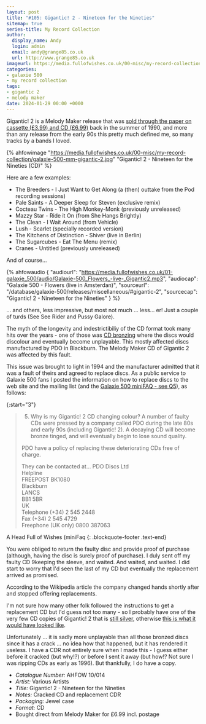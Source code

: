 ```yaml
---
layout: post
title: "#105: Gigantic! 2 - Nineteen for the Nineties"
sitemap: true
series-title: My Record Collection
author:
  display_name: Andy
  login: admin
  email: andy@grange85.co.uk
  url: http://www.grange85.co.uk
imageurl: https://media.fullofwishes.co.uk/00-misc/my-record-collection/galaxie-500-mm-gigantic-2.jpg
categories:
- galaxie 500
- my record collection
tags:
- gigantic 2
- melody maker
date: 2024-01-29 00:00 +0000
---
```

Gigantic! 2 is a Melody Maker release that was [sold through the paper on cassette (£3.99) and CD (£6.99)](https://media.fullofwishes.co.uk/01-galaxie_500/pictures/melody-maker-gigantic-2-1990-09-09-print-ad.jpg) back in the summer of 1990, and more than any release from the early 90s this pretty much defined me, so many tracks by a bands I loved.

{% ahfowimage "https://media.fullofwishes.co.uk/00-misc/my-record-collection/galaxie-500-mm-gigantic-2.jpg" "Gigantic! 2 - Nineteen for the Nineties (CD)" %}

Here are a few examples:

<!--more-->

 - The Breeders - I Just Want to Get Along (a (then) outtake from the Pod recording sessions)
 - Pale Saints - A Deeper Sleep for Steven (exclusive remix)
 - Cocteau Twins - The High Monkey-Monk (previously unreleased)
 - Mazzy Star - Ride it On (from She Hangs Brightly)
 - The Clean - I Wait Around (from Vehicle)
 - Lush - Scarlet (specially recorded version)
 - The Kitchens of Distinction - Shiver (live in Berlin)
 - The Sugarcubes - Eat The Menu (remix)
 - Cranes - Untitled (previously unreleased)

And of course...

{% ahfowaudio {
"audiourl": "https://media.fullofwishes.co.uk/01-galaxie_500/audio/Galaxie-500_Flowers_-live-_Gigantic2.mp3",
"audiocap": "Galaxie 500 - Flowers (live in Amsterdan)",
"sourceurl": "/database/galaxie-500/releases/miscellaneous/#gigantic-2",
"sourcecap": "Gigantic! 2 - Nineteen for the Nineties"
} %}

... and others, less impressive, but most not much ... less... er! Just a couple of turds (See See Rider and Pussy Galore).

The myth of the longevity and indestrictibiliy of the CD format took many hits over the years - one of those was [CD bronzing](https://en.wikipedia.org/wiki/Compact_disc_bronzing) where the discs would discolour and eventually become unplayable. This mostly affected discs manufactured by PDO in Blackburn. The Melody Maker CD of Gigantic 2 was affected by this fault.

This issue was brought to light in 1994 and the manufacturer admitted that it was a fault of theirs and agreed to replace discs. As a public service to Galaxie 500 fans I posted the information on how to replace discs to the web site and the mailing list (and the [Galaxie 500 miniFAQ - see Q5](https://media.fullofwishes.co.uk/archive/1996-06-27-galaxie-500-mailing-list-mini-faq.txt)), as follows:

{:start="3"}
> 5.  Why is my Gigantic! 2 CD changing colour?
>  A number of faulty CDs were pressed by a company called PDO during the late 80s and early 90s (including Gigantic! 2). A decaying CD will become bronze tinged, and will eventually begin to lose sound quality. 
> 
> PDO have a policy of replacing these deteriorating CDs free of charge.
> 
> They can be contacted at...
> PDO Discs Ltd  
> Helpline  
> FREEPOST BK1080  
> Blackburn  
> LANCS  
> BB1 5BR  
> UK 	  
> Telephone 	(+34) 2 545 2448  
> Fax 	(+34) 2 545 4729  
> Freephone (UK only) 	0800 387063  

 A Head Full of Wishes (miniFaq
{: .blockquote-footer .text-end}

You were obliged to return the faulty disc and provide proof of purchase (although, having the disc is surely proof of purchase). I duly sent off my faulty CD 9keeping the sleeve, and waited. And waited, and waited. I did start to worry that I'd seen the last of my CD but eventually the replacement arrived as promised.

According to the Wikipedia article the company changed hands shortly after and stopped offering replacements.

I'm not sure how many other folk followed the instructions to get a replacement CD but I'd guess not too many - so I probably have one of the very few CD copies of Gigantic! 2 that is [still silver](https://media.fullofwishes.co.uk/00-misc/my-record-collection/galaxie-500-mm-gigantic-2-silver.jpg), otherwise [this is what it would have looked like](https://media.fullofwishes.co.uk/00-misc/my-record-collection/galaxie-500-mm-gigantic-2-bronzed.jpg). 

Unfortunately ... it is sadly more unplayable than all those bronzed discs since it has a crack ... no idea how that happened, but it has rendered it useless. I have a CDR not entirely sure when I made this - I guess either before it cracked (but why!?) or before I sent it away (but how!? Not sure I was ripping CDs as early as 1996). But thankfully, I do have a copy.

 - *Catalogue Number:*  AHFOW 10/014
 - *Artist:* Various Artists
 - *Title:* Gigantic! 2 - Nineteen for the Nineties 
 - *Notes:* Cracked CD and replacement CDR
 - *Packaging:* Jewel case
 - *Format:* CD
 - Bought direct from Melody Maker for £6.99 incl. postage

